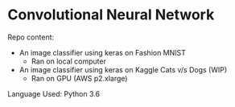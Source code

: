 # Convolutional Neural Network

Repo content:
* An image classifier using keras on Fashion MNIST
  * Ran on local computer
* An image classifier using keras on Kaggle Cats v/s Dogs (WIP)
  * Ran on GPU (AWS p2.xlarge)

Language Used: 
Python 3.6


